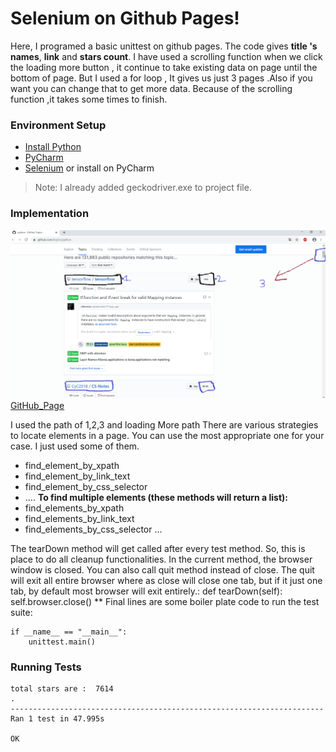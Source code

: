 # Selenium on Github Pages!
Here, I programed a basic unittest on github pages. The code  gives **title 's names**, **link** and **stars count**. I have used a scrolling function when we click the loading more  button  , it continue  to take existing data on page  until the bottom  of page. But I used  a for loop , It gives us just 3 pages .Also if you  want you can change that to get more data.  Because  of the scrolling  function ,it  takes some times to finish.
 
### Environment Setup

- [Install Python](https://www.python.org/downloads/)
- [PyCharm](https://www.jetbrains.com/pycharm/download/#section=windows)
- [Selenium](https://selenium-python.readthedocs.io/)  or install on PyCharm
> Note: I already added   geckodriver.exe  to project file.


### Implementation
![resim](./Screenshot%20(1).png)
[GitHub_Page](https://github.com/topics/python/)

I used the path of 1,2,3 and loading More path
There are various strategies to locate elements in a page. You can use the most appropriate one for your case. I just used some of them. 
-   find_element_by_xpath
-   find_element_by_link_text
-   find_element_by_css_selector
- ....
**To find multiple elements (these methods will return a list):**
-   find_elements_by_xpath
-   find_elements_by_link_text
-   find_elements_by_css_selector
...



 The tearDown method will get called after every test method. So, this is place to do all cleanup functionalities. In the current method, the browser window is closed. You can also call quit method instead of close. The quit will exit all entire browser where as close will close one tab, but if it just one tab, by default most browser will exit entirely.:
def tearDown(self):
    self.browser.close()
 **
Final lines are some boiler plate code to run the test suite:

```
if __name__ == "__main__":
    unittest.main()
```

### Running Tests
```
total stars are :  7614
.
----------------------------------------------------------------------
Ran 1 test in 47.995s

OK


 
 